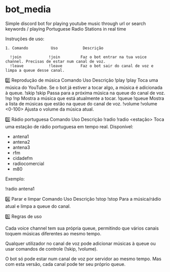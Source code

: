 # bot_media
Simple discord bot for playing youtube music through url or search keywords / playing Portuguese Radio Stations in real time


Instruções de uso:



    1. Comando          Uso           Descrição

      !join            !join         Faz o bot entrar na tua voice channel. Precisas de estar num canal de voz.
      !leave           !leave        Faz o bot sair do canal de voz e limpa a queue desse canal.


2️⃣ Reprodução de música
Comando	Uso	Descrição
!play	!play <YouTube URL ou palavras-chave>	Toca uma música do YouTube. Se o bot já estiver a tocar algo, a música é adicionada à queue.
!skip	!skip	Passa para a próxima música na queue do canal de voz.
!np	!np	Mostra a música que está atualmente a tocar.
!queue	!queue	Mostra a lista de músicas que estão na queue do canal de voz.
!volume	!volume <0-100>	Ajusta o volume da música atual.


3️⃣ Rádio portuguesa
Comando	Uso	Descrição
!radio	!radio <estação>	Toca uma estação de rádio portuguesa em tempo real. Disponível:
- antena1
- antena2
- antena3
- rfm
- cidadefm
- radiocomercial
- m80

Exemplo:

!radio antena1


4️⃣ Parar e limpar
Comando	Uso	Descrição
!stop	!stop	Para a música/rádio atual e limpa a queue do canal.


5️⃣ Regras de uso

Cada voice channel tem sua própria queue, permitindo que vários canais toquem músicas diferentes ao mesmo tempo.

Qualquer utilizador no canal de voz pode adicionar músicas à queue ou usar comandos de controle (!skip, !volume).

O bot só pode estar num canal de voz por servidor ao mesmo tempo. Mas com esta versão, cada canal pode ter seu próprio queue.
